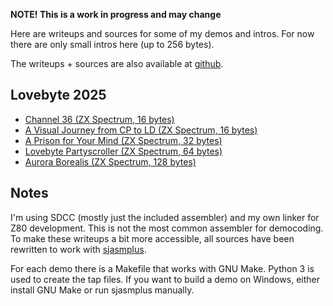 **NOTE! This is a work in progress and may change**

Here are writeups and sources for some of my demos and intros. For now
there are only small intros here (up to 256 bytes).

The writeups + sources are also available at [github](https://github.com/neonz80/Writeups/).

## Lovebyte 2025
- [Channel 36 (ZX Spectrum, 16 bytes)](channel_36/)
- [A Visual Journey from CP to LD (ZX Spectrum, 16 bytes)](a_visual_journey_from_cp_to_ld/)
- [A Prison for Your Mind (ZX Spectrum, 32 bytes)](a_prison_for_your_mind/)
- [Lovebyte Partyscroller (ZX Spectrum, 64 bytes)](lovebyte_partyscroller/)
- [Aurora Borealis (ZX Spectrum, 128 bytes)](aurora_borealis/)

## Notes

I'm using SDCC (mostly just the included assembler) and my own linker
for Z80 development. This is not the most common assembler for
democoding. To make these writeups a bit more accessible, all sources
have been rewritten to work with
[sjasmplus](https://github.com/z00m128/sjasmplus).

For each demo there is a Makefile that works with GNU Make. Python 3
is used to create the tap files. If you want to build a demo on
Windows, either install GNU Make or run sjasmplus manually.
